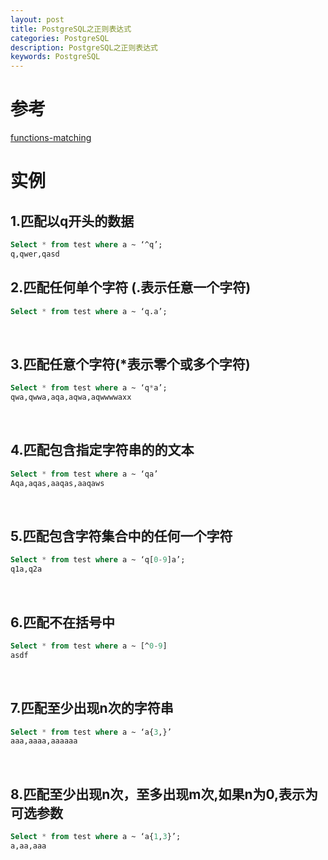 ```yaml
---
layout: post
title: PostgreSQL之正则表达式
categories: PostgreSQL
description: PostgreSQL之正则表达式 
keywords: PostgreSQL
---
```

# 参考
[functions-matching](https://www.postgresql.org/docs/9.3/functions-matching.html)

# 实例
## 1.匹配以q开头的数据
```sql
Select * from test where a ~ ‘^q’;
q,qwer,qasd
```
## 2.匹配任何单个字符 (.表示任意一个字符)
```sql
Select * from test where a ~ ‘q.a’;
```
 
## 3.匹配任意个字符(*表示零个或多个字符)
```sql
Select * from test where a ~ ‘q*a’;
qwa,qwwa,aqa,aqwa,aqwwwwaxx
```
 
## 4.匹配包含指定字符串的的文本
```sql
Select * from test where a ~ ‘qa’
Aqa,aqas,aaqas,aaqaws
```
 
## 5.匹配包含字符集合中的任何一个字符
```sql
Select * from test where a ~ ‘q[0-9]a’;
q1a,q2a
```
 
## 6.匹配不在括号中
```sql
Select * from test where a ~ [^0-9]
asdf
```
 
## 7.匹配至少出现n次的字符串
```sql
Select * from test where a ~ ‘a{3,}’
aaa,aaaa,aaaaaa
```
 
## 8.匹配至少出现n次，至多出现m次,如果n为0,表示为可选参数
```sql
Select * from test where a ~ ‘a{1,3}’;
a,aa,aaa
```
